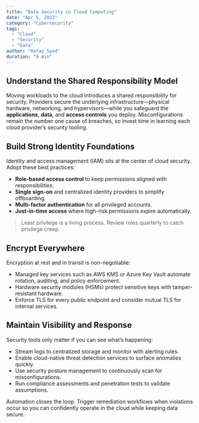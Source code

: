 ```yaml
---
title: "Data Security in Cloud Computing"
date: "Apr 5, 2022"
category: "Cybersecurity"
tags:
  - "Cloud"
  - "Security"
  - "Data"
author: "Rafay Syed"
duration: "9 min"
---
```


## Understand the Shared Responsibility Model

Moving workloads to the cloud introduces a shared responsibility for security. Providers secure the underlying infrastructure—physical hardware, networking, and hypervisors—while you safeguard the **applications**, **data**, and **access controls** you deploy. Misconfigurations remain the number one cause of breaches, so invest time in learning each cloud provider’s security tooling.

## Build Strong Identity Foundations

Identity and access management (IAM) sits at the center of cloud security. Adopt these best practices:

- **Role-based access control** to keep permissions aligned with responsibilities.  
- **Single sign-on** and centralized identity providers to simplify offboarding.  
- **Multi-factor authentication** for all privileged accounts.  
- **Just-in-time access** where high-risk permissions expire automatically.

> Least privilege is a living process. Review roles quarterly to catch privilege creep.

## Encrypt Everywhere

Encryption at rest and in transit is non-negotiable:

- Managed key services such as AWS KMS or Azure Key Vault automate rotation, auditing, and policy enforcement.  
- Hardware security modules (HSMs) protect sensitive keys with tamper-resistant hardware.  
- Enforce TLS for every public endpoint and consider mutual TLS for internal services.

## Maintain Visibility and Response

Security tools only matter if you can see what’s happening:

- Stream logs to centralized storage and monitor with alerting rules.  
- Enable cloud-native threat detection services to surface anomalies quickly.  
- Use security posture management to continuously scan for misconfigurations.  
- Run compliance assessments and penetration tests to validate assumptions.

Automation closes the loop. Trigger remediation workflows when violations occur so you can confidently operate in the cloud while keeping data secure.
